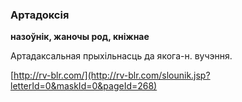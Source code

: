 ### Артадоксія
**назоўнік, жаночы род, кніжнае**

Артадаксальная прыхільнасць да якога-н. вучэння.

<a rel="author">[http://rv-blr.com/](http://rv-blr.com/slounik.jsp?letterId=0&maskId=0&pageId=268)</a>
